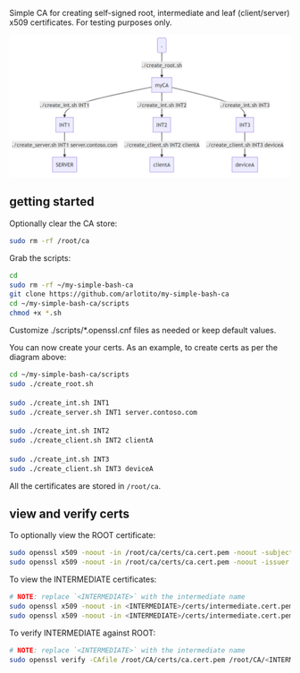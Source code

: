 Simple CA for creating self-signed root, intermediate and leaf (client/server) x509 certificates. For testing purposes only.

![picture 1](images/diagram.png)  

## getting started
Optionally clear the CA store:
```bash
sudo rm -rf /root/ca
```

Grab the scripts:
```bash
cd
sudo rm -rf ~/my-simple-bash-ca
git clone https://github.com/arlotito/my-simple-bash-ca
cd ~/my-simple-bash-ca/scripts
chmod +x *.sh
```

Customize ./scripts/*.openssl.cnf files as needed or keep default values.

You can now create your certs. As an example, to create certs as per the diagram above:
```bash
cd ~/my-simple-bash-ca/scripts
sudo ./create_root.sh

sudo ./create_int.sh INT1
sudo ./create_server.sh INT1 server.contoso.com

sudo ./create_int.sh INT2
sudo ./create_client.sh INT2 clientA

sudo ./create_int.sh INT3  
sudo ./create_client.sh INT3 deviceA  
```

All the certificates are stored in `/root/ca`.

## view and verify certs
To optionally view the ROOT certificate:
```bash
sudo openssl x509 -noout -in /root/ca/certs/ca.cert.pem -noout -subject
sudo openssl x509 -noout -in /root/ca/certs/ca.cert.pem -noout -issuer
```

To view the INTERMEDIATE certificates:

```bash
# NOTE: replace `<INTERMEDIATE>` with the intermediate name
sudo openssl x509 -noout -in <INTERMEDIATE>/certs/intermediate.cert.pem -noout -subject
sudo openssl x509 -noout -in <INTERMEDIATE>/certs/intermediate.cert.pem -noout -issuer
```

To verify INTERMEDIATE against ROOT:
```bash
# NOTE: replace `<INTERMEDIATE>` with the intermediate name
sudo openssl verify -CAfile /root/CA/certs/ca.cert.pem /root/CA/<INTERMEDIATE>/certs/intermediate.cert.pem
```